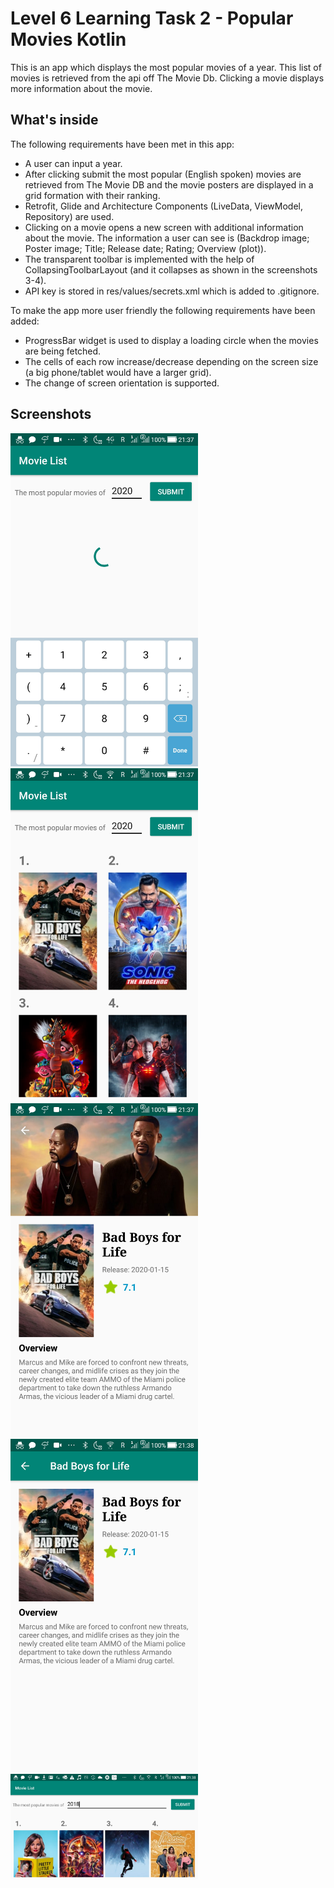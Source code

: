 # Level 6 Learning Task 2 - Popular Movies Kotlin
This is an app which displays the most popular movies of a year. This list of movies is retrieved from the api off The Movie Db. Clicking a movie displays more information about the movie.
## What's inside
The following requirements have been met in this app:
* A user can input a year.
* After clicking submit the most popular (English spoken) movies are retrieved from The Movie DB and the movie posters are displayed in a grid formation with their ranking.
* Retrofit, Glide and Architecture Components (LiveData, ViewModel, Repository) are used.
* Clicking on a movie opens a new screen with additional information about the movie. The information a user can see is (Backdrop image; Poster image; Title; Release date; Rating; Overview (plot)).
* The transparent toolbar is implemented with the help of CollapsingToolbarLayout (and it collapses as shown in the screenshots 3-4).
* API key is stored in res/values/secrets.xml which is added to .gitignore.

To make the app more user friendly the following requirements have been added:
* ProgressBar widget is used to display a loading circle when the movies are being fetched.
* The cells of each row increase/decrease depending on the screen size (a big phone/tablet would have a larger grid).
* The change of screen orientation is supported.

## Screenshots
<img src="screenshots/screenshot1.jpg" alt="Screenshot" width="300"/>    <img src="screenshots/screenshot2.jpg" alt="Screenshot" width="300"/>
<img src="screenshots/screenshot3.jpg" alt="Screenshot" width="300"/>    <img src="screenshots/screenshot4.jpg" alt="Screenshot" width="300"/>
<img src="screenshots/screenshot5.jpg" alt="Screenshot" width="300"/>
